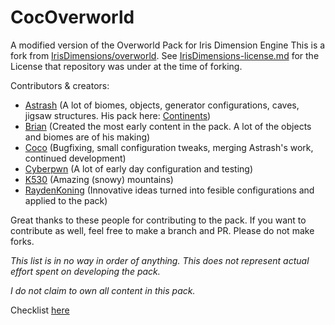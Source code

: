 # CocOverworld
A modified version of the Overworld Pack for Iris Dimension Engine
This is a fork from [IrisDimensions/overworld](https://github.com/IrisDimensions/overworld).
See [IrisDimensions-license.md](/IrisDimensions-license.md) for the License that repository was under at the time of forking.


Contributors & creators:
- [Astrash](https://github.com/Astrashh) (A lot of biomes, objects, generator configurations, caves, jigsaw structures. His pack here: [Continents](https://github.com/Astrashh/Continents))
- [Brian](https://github.com/NextdoorPsycho) (Created the most early content in the pack. A lot of the objects and biomes are of his making)
- [Coco](https://github.com/CocoTheOwner/) (Bugfixing, small configuration tweaks, merging Astrash's work, continued development)
- [Cyberpwn](https://github.com/cyberpwnn) (A lot of early day configuration and testing)
- [K530](https://github.com/K530-hub) (Amazing (snowy) mountains)
- [RaydenKoning](https://github.com/RaydenKonig) (Innovative ideas turned into fesible configurations and applied to the pack)

Great thanks to these people for contributing to the pack.
If you want to contribute as well, feel free to make a branch and PR. Please do not make forks.

*This list is in no way in order of anything. This does not represent actual effort spent on developing the pack.*

*I do not claim to own all content in this pack.*

Checklist [here](checklist.md)
